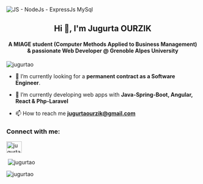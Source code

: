 
![JS - NodeJs - ExpressJs MySql](https://github.com/JugurtaO/jugurtaO/assets/98745935/d6d42bf9-734c-4a34-9d92-271e2609928c)

<h2 align="center">Hi 👋, I'm Jugurta OURZIK</h2>
<h4 align="center">A MIAGE student (Computer Methods Applied to Business Management) & passionate Web Developer @ Grenoble Alpes University </h4>

<p align="left"> <img src="https://komarev.com/ghpvc/?username=jugurtao&label=Profile%20views&color=0e75b6&style=flat" alt="jugurtao" /> </p>

- 🔭 I’m currently looking for a **permanent contract as a Software Engineer**.

- 🌱 I’m currently developing web apps with **Java-Spring-Boot, Angular, React & Php-Laravel**

- 📫 How to reach me **jugurtaourzik@gmail.com**

<h3 align="left">Connect with me:</h3>
<p align="left">
<a href="https://linkedin.com/in/jugurtao" target="blank"><img align="center" src="https://raw.githubusercontent.com/rahuldkjain/github-profile-readme-generator/master/src/images/icons/Social/linked-in-alt.svg" alt="jugurtao" height="30" width="40" /></a>
</p>

<p>&nbsp;<img align="center" src="https://github-readme-stats.vercel.app/api?username=jugurtao&show_icons=true&locale=en" alt="jugurtao" /></p>

<p><img align="center" src="https://github-readme-streak-stats.herokuapp.com/?user=jugurtao&" alt="jugurtao" /></p>

